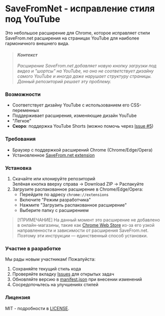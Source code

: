 # SaveFromNet - исправление стиля под YouTube

Это небольшое расширение для Chrome, которое исправляет стили SaveFrom.net расширения на страницах YouTube для наиболее гармоничного внешнего вида.

> #### *Контекст*
> *Расширение SaveFrom.net добавляет новую кнопку загрузки под видео и "шортсы" на YouTube, но оно не соответствует дизайну самого YouTube и иногда даже нарушает структуру страницы. Данный репозиторий решает эту проблему.*

### Возможности

- Соответствует дизайну YouTube с использованием его CSS-переменных 
- Поддерживает расширения, изменяющие дизайн YouTube
- "Легкое"
- **Скоро**: поддержка YouTube Shorts (можно помочь через [Issue #5](../../issues/5))

### Требования

- Браузер с поддержкой расширений Chrome (Chrome/Edge/Opera)
- Установленное [SaveFrom.net extension](https://en1.savefrom.net/1OD/user.php)

### Установка

1. Скачайте или клонируйте репозиторий<br>
Зелёная кнопка вверху справа → Download ZIP → Распакуйте
2. Загрузите распакованное расширение в Chrome/Edge/Opera:
   - Перейдите по адресу `chrome://extensions` 
   - Включите "Режим разработчика"
   - Нажмите "Загрузить распакованное расширение"
   - Выберите папку с расширением

> [!ПРИМЕЧАНИЕ]
> На данный момент это расширение не добавлено в онлайн-магазины, такие как [Chrome Web Store](https://chromewebstore.google.com) из-за его узкой направленности и зависимости от расширения SaveFrom.net. 
> Поэтому эти инструкции — единственный способ установки.

### Участие в разработке   

Мы рады новым участникам! Пожалуйста:

1. Сохраняйте текущий стиль кода
2. Проверяйте вкладку [Issues](../../issues)  для открытых задач
3. Обновляйте версию в [manifest.json](manifest.json) при внесении изменений
4. Сосредоточьтесь на улучшениях стилей

### Лицензия

MIT - подробности в [LICENSE](LICENSE).
